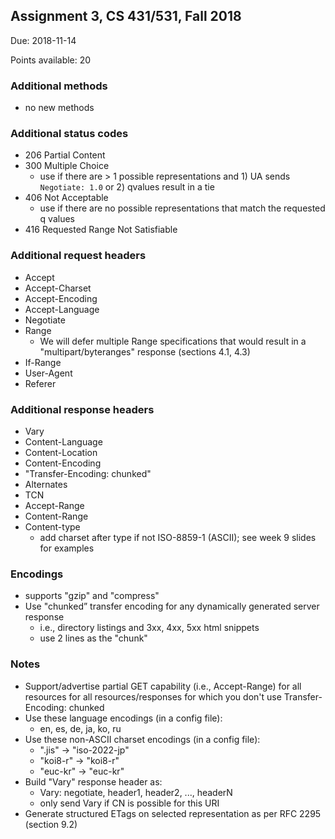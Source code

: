 ## Assignment 3, CS 431/531, Fall 2018

Due: 2018-11-14

Points available: 20

### Additional methods 

* no new methods

### Additional status codes 

* 206 Partial Content
* 300 Multiple Choice
   * use if there are > 1 possible representations and 1) UA sends `Negotiate: 1.0` or 2) qvalues result in a tie
* 406 Not Acceptable
   * use if there are no possible representations that match the requested q values
* 416 Requested Range Not Satisfiable


### Additional request headers 

* Accept
* Accept-Charset
* Accept-Encoding
* Accept-Language
* Negotiate
* Range
   * We will defer multiple Range specifications that would result in a "multipart/byteranges" response (sections 4.1, 4.3)
* If-Range
* User-Agent
* Referer


### Additional response headers

* Vary
* Content-Language
* Content-Location
* Content-Encoding
* "Transfer-Encoding: chunked"
* Alternates
* TCN
* Accept-Range
* Content-Range
* Content-type
   * add charset after type if not ISO-8859-1 (ASCII); see week 9 slides for examples

### Encodings

* supports "gzip" and "compress"
* Use "chunked” transfer encoding for any dynamically generated server response
   * i.e., directory listings and 3xx, 4xx, 5xx html snippets
   * use 2 lines as the "chunk"

### Notes

* Support/advertise partial GET capability (i.e., Accept-Range) for all resources for all resources/responses for which you don't use Transfer-Encoding: chunked
* Use these language encodings (in a config file):
   * en, es, de, ja, ko, ru
* Use these non-ASCII charset encodings (in a config file):
   * ".jis" -> "iso-2022-jp"
   * "koi8-r" -> "koi8-r"
   * "euc-kr" -> "euc-kr"
* Build "Vary" response header as:
   * Vary: negotiate, header1, header2, ..., headerN
   * only send Vary if CN is possible for this URI
* Generate structured ETags on selected representation as per RFC 2295 (section 9.2)


